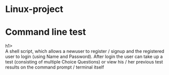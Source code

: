# Linux-project
<h1>Command line test</h1>h1>
<br>
A shell script, which allows a newuser to register / signup and the registered user to login (using Name
and Password). After login the user can take up a test (consisting of multiple Choice Questions) or view
his / her previous test results on the command prompt / terminal itself

